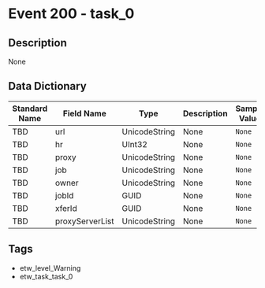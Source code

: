 # Event 200 - task_0

## Description
None

## Data Dictionary
|Standard Name|Field Name|Type|Description|Sample Value|
|---|---|---|---|---|
|TBD|url|UnicodeString|None|`None`|
|TBD|hr|UInt32|None|`None`|
|TBD|proxy|UnicodeString|None|`None`|
|TBD|job|UnicodeString|None|`None`|
|TBD|owner|UnicodeString|None|`None`|
|TBD|jobId|GUID|None|`None`|
|TBD|xferId|GUID|None|`None`|
|TBD|proxyServerList|UnicodeString|None|`None`|

## Tags
* etw_level_Warning
* etw_task_task_0